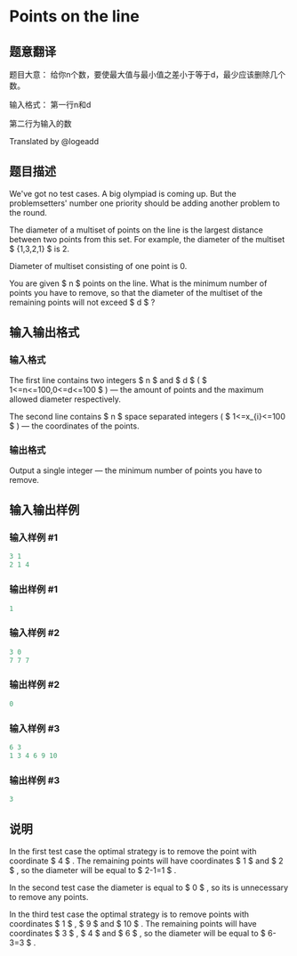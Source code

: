 # Points on the line

## 题意翻译

题目大意： 给你n个数，要使最大值与最小值之差小于等于d，最少应该删除几个数。

输入格式： 第一行n和d

第二行为输入的数

Translated by @logeadd

## 题目描述

We've got no test cases. A big olympiad is coming up. But the problemsetters' number one priority should be adding another problem to the round.

The diameter of a multiset of points on the line is the largest distance between two points from this set. For example, the diameter of the multiset $ {1,3,2,1} $ is 2.

Diameter of multiset consisting of one point is 0.

You are given $ n $ points on the line. What is the minimum number of points you have to remove, so that the diameter of the multiset of the remaining points will not exceed $ d $ ?

## 输入输出格式

### 输入格式

The first line contains two integers $ n $ and $ d $ ( $ 1<=n<=100,0<=d<=100 $ ) — the amount of points and the maximum allowed diameter respectively.

The second line contains $ n $ space separated integers ( $ 1<=x_{i}<=100 $ ) — the coordinates of the points.

### 输出格式

Output a single integer — the minimum number of points you have to remove.

## 输入输出样例

### 输入样例 #1

```cpp
3 1
2 1 4

```
### 输出样例 #1

```cpp
1

```
### 输入样例 #2

```cpp
3 0
7 7 7

```
### 输出样例 #2

```cpp
0

```
### 输入样例 #3

```cpp
6 3
1 3 4 6 9 10

```
### 输出样例 #3

```cpp
3

```
## 说明

In the first test case the optimal strategy is to remove the point with coordinate $ 4 $ . The remaining points will have coordinates $ 1 $ and $ 2 $ , so the diameter will be equal to $ 2-1=1 $ .

In the second test case the diameter is equal to $ 0 $ , so its is unnecessary to remove any points.

In the third test case the optimal strategy is to remove points with coordinates $ 1 $ , $ 9 $ and $ 10 $ . The remaining points will have coordinates $ 3 $ , $ 4 $ and $ 6 $ , so the diameter will be equal to $ 6-3=3 $ .

